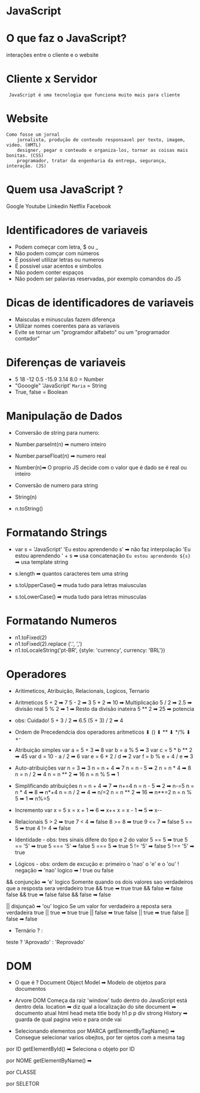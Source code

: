 # JavaScript

# O que faz o JavaScript?
   interações entre o cliente e o website
# Cliente x Servidor
     JavaScript é uma tecnologia que funciona muito mais para cliente
# Website
    Como fosse um jornal
        jornalista, produção de conteudo responsavel por texto, imagem, video. (HMTL)
        designer, pegar o conteudo e organiza-los, tornar as coisas mais bonitas. (CSS)
        programador, tratar da engenharia da entrega, segurança, interação. (JS)

# Quem usa JavaScript ?
Google
Youtube
Linkedin
Netflix
Facebook

# Identificadores de variaveis

* Podem começar com letra, $ ou _
* Não podem comçar com números
* É possivel utilizar letras ou numeros
* É possivel usar acentos e simbolos
* Não podem conter espaços
* Não podem ser palavras reservadas, por exemplo comandos do JS

# Dicas de identificadores de variaveis

* Maisculas e minusculas fazem diferença
* Utilizar nomes coerentes para as variaveis
* Evite se tornar um "programdor alfabeto" ou um "programador contador"

# Diferenças de variaveis

* 5 18 -12 0.5 -15.9 3.14 8.0 = Number
* "Gooogle" 'JavaScript' `Maria` = String
* True, false = Boolean

# Manipulação de Dados
* Conversão de string para numero:
 * Number.parseInt(n) ➡ numero inteiro
 * Number.parseFloat(n) ➡ numero real
 * Number(n)➡ O proprio JS decide com o valor que é dado se é real ou inteiro

* Conversão de numero para string
 * String(n)
 * n.toString()

# Formatando Strings
 * var s = 'JavaScript'
 'Eu estou aprendendo s' ➡ não faz interpolação
 'Eu estou aprendendo ' + s ➡ usa concatenação
 `Eu estou aprendendo ${s}` ➡ usa template string

* s.length ➡ quantos caracteres tem uma string
* s.toUpperCase() ➡ muda tudo para letras maiusculas
* s.toLowerCase() ➡ muda tudo para letras minusculas

# Formatando Numeros
* n1.toFixed(2)
* n1.toFixed(2).replace ('.', ',')
* n1.toLocaleString('pt-BR', {style: 'currency', currency: 'BRL'})

# Operadores 
* Aritimeticos, Atribuição, Relacionais, Logicos, Ternario

* Aritmeticos
5 + 2 ➡ 7
5 - 2 ➡ 3
5 * 2 ➡ 10 ➡ Multiplicação
5 / 2 ➡ 2.5 ➡ divisão real
5 % 2 ➡ 1 ➡ Resto da divisão inateira
5 ** 2 ➡ 25 ➡ potencia

* obs: Cuidado!
5 + 3 / 2 ➡ 6.5
(5 + 3) / 2 ➡ 4

* Ordem de Precedendcia dos operadores aritmeticos
⬇ ()
⬇ ** 
⬇ */%
⬇ +-

* Atribuição simples
var a = 5 + 3 ➡ 8
var b = a % 5 ➡ 3
var c = 5 * b ** 2 ➡ 45
var d = 10 - a / 2 ➡ 6
var e = 6 * 2 / d ➡ 2
var f = b % e + 4 / e ➡ 3

* Auto-atribuições
var n = 3 ➡ 3
n = n + 4 ➡ 7
n = n - 5 ➡ 2
n = n * 4 ➡ 8
n = n / 2 ➡ 4
n = n ** 2 ➡ 16
n = n % 5 ➡ 1

* Simplificando atribuições
n = n + 4 ➡ 7 ➡ n+=4
n = n - 5 ➡ 2 ➡ n-=5
n = n * 4 ➡ 8 ➡ n*+4
n = n / 2 ➡ 4 ➡ n/=2
n = n ** 2 ➡ 16 ➡ n**=2
n = n % 5 ➡ 1 ➡ n%=5

* Incremento
var x = 5
x = x + 1 ➡ 6 ➡ x++
x = x - 1 ➡ 5 ➡ x--

* Relacionais
5 > 2 ➡ true
7 < 4 ➡ false
8 >= 8 ➡ true
9 <= 7 ➡ false
5 == 5 ➡ true
4 != 4 ➡ false

* Identidade - obs: tres sinais difere do tipo e 2 do valor
5 == 5 ➡ true
5 == '5' ➡ true
5 === '5' ➡ false
5 === 5 ➡ true
5 != '5' ➡ false
5 !== '5' ➡ true

* Lógicos - obs: ordem de excução e: primeiro o 'nao' o 'e' e o 'ou'
! negação ➡ 'nao' logico ➡ ! true ou false

&& conjunção ➡ 'e' logico 
    Somente quando os dois valores sao verdadeiros que a resposta sera verdadeiro
        true  &&  true ➡ true
        true  &&  false ➡ false    
        false &&  true ➡ false 
        false &&  false ➡ false

|| disjunçaõ ➡ 'ou' logico
    Se um valor for verdadeiro a reposta sera verdadeira
        true  || true ➡ true
        true  || false ➡ true
        false || true ➡ true
        false || false ➡ false

* Ternário
?
:

teste ? 'Aprovado' : 'Reprovado'

# DOM
* O que é ?
Document Object Model ➡ Modelo de objetos para documentos

* Arvore DOM
Começa da raiz 'window' tudo dentro do JavaScript está dentro dela.
location ➡ diz qual a localização do site
document ➡ documento atual
        html
            head
                meta title
            body
                h1 p p div
                    strong
History ➡ guarda de qual pagina veio e para onde vai

* Selecionando elementos
 por MARCA
getElementByTagName() ➡ Consegue selecionar varios obejtos, por ter ojetos com a mesma tag

 por ID
getElementById() ➡ Seleciona o objeto por ID

 por NOME
getElementByName() ➡

 por CLASSE


 por SELETOR